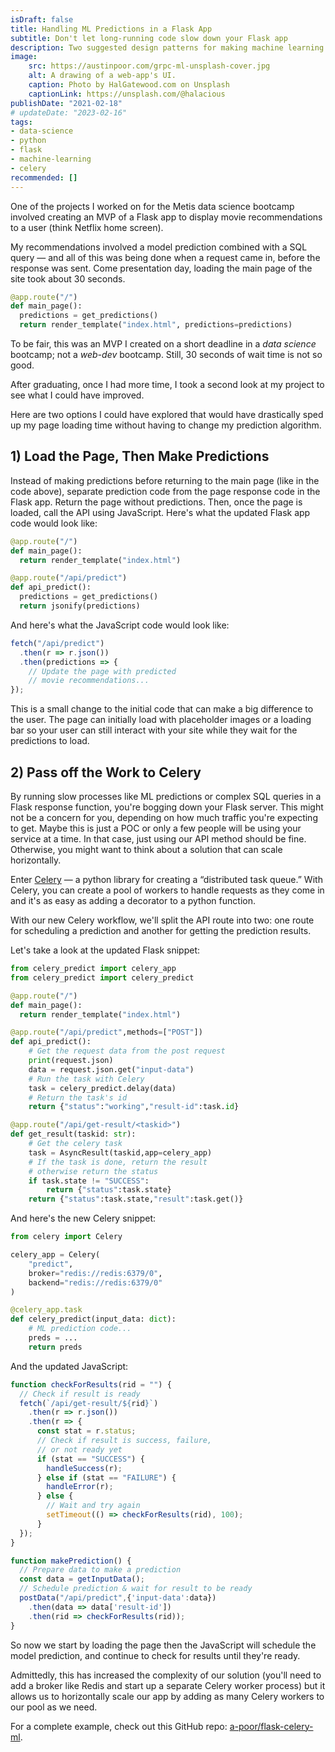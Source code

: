 ```yaml
---
isDraft: false
title: Handling ML Predictions in a Flask App
subtitle: Don't let long-running code slow down your Flask app
description: Two suggested design patterns for making machine learning predictions (or handling other long-running tasks) in Flask apps by adding API routes and Celery.
image:
    src: https://austinpoor.com/grpc-ml-unsplash-cover.jpg
    alt: A drawing of a web-app's UI.
    caption: Photo by HalGatewood.com on Unsplash
    captionLink: https://unsplash.com/@halacious
publishDate: "2021-02-18"
# updateDate: "2023-02-16"
tags:
- data-science
- python
- flask
- machine-learning
- celery
recommended: []
---
```


One of the projects I worked on for the Metis data science bootcamp involved creating an MVP of a Flask app to display movie recommendations to a user (think Netflix home screen).

My recommendations involved a model prediction combined with a SQL query — and all of this was being done when a request came in, before the response was sent. Come presentation day, loading the main page of the site took about 30 seconds.

```py
@app.route("/")
def main_page():
  predictions = get_predictions()
  return render_template("index.html", predictions=predictions) 
```

To be fair, this was an MVP I created on a short deadline in a _data science_ bootcamp; not a _web-dev_ bootcamp. Still, 30 seconds of wait time is not so good.

After graduating, once I had more time, I took a second look at my project to see what I could have improved.

Here are two options I could have explored that would have drastically sped up my page loading time without having to change my prediction algorithm.

## 1) Load the Page, Then Make Predictions

Instead of making predictions before returning to the main page (like in the code above), separate prediction code from the page response code in the Flask app. Return the page without predictions. Then, once the page is loaded, call the API using JavaScript. Here's what the updated Flask app code would look like:

```py
@app.route("/")
def main_page():
  return render_template("index.html")

@app.route("/api/predict")
def api_predict():
  predictions = get_predictions()
  return jsonify(predictions)
```

And here's what the JavaScript code would look like:

```js
fetch("/api/predict")
  .then(r => r.json())
  .then(predictions => {
    // Update the page with predicted
    // movie recommendations...
});
```

This is a small change to the initial code that can make a big difference to the user. The page can initially load with placeholder images or a loading bar so your user can still interact with your site while they wait for the predictions to load.

## 2) Pass off the Work to Celery

By running slow processes like ML predictions or complex SQL queries in a Flask response function, you're bogging down your Flask server. This might not be a concern for you, depending on how much traffic you're expecting to get. Maybe this is just a POC or only a few people will be using your service at a time. In that case, just using our API method should be fine. Otherwise, you might want to think about a solution that can scale horizontally.

Enter [Celery](https://docs.celeryproject.org/en/stable) — a python library for creating a “distributed task queue.” With Celery, you can create a pool of workers to handle requests as they come in and it's as easy as adding a decorator to a python function.

With our new Celery workflow, we'll split the API route into two: one route for scheduling a prediction and another for getting the prediction results.

Let's take a look at the updated Flask snippet:

```py
from celery_predict import celery_app
from celery_predict import celery_predict

@app.route("/")
def main_page():
  return render_template("index.html")

@app.route("/api/predict",methods=["POST"])
def api_predict():
    # Get the request data from the post request
    print(request.json)
    data = request.json.get("input-data")
    # Run the task with Celery
    task = celery_predict.delay(data)
    # Return the task's id
    return {"status":"working","result-id":task.id}

@app.route("/api/get-result/<taskid>")
def get_result(taskid: str):
    # Get the celery task
    task = AsyncResult(taskid,app=celery_app)
    # If the task is done, return the result
    # otherwise return the status
    if task.state != "SUCCESS":
        return {"status":task.state}
    return {"status":task.state,"result":task.get()} 
```

And here's the new Celery snippet:

```py
from celery import Celery

celery_app = Celery(
    "predict",
    broker="redis://redis:6379/0",
    backend="redis://redis:6379/0"
)

@celery_app.task
def celery_predict(input_data: dict):
    # ML prediction code...
    preds = ...
    return preds
```

And the updated JavaScript:

```js
function checkForResults(rid = "") {
  // Check if result is ready
  fetch(`/api/get-result/${rid}`)
    .then(r => r.json())
    .then(r => {
      const stat = r.status;
      // Check if result is success, failure,
      // or not ready yet
      if (stat == "SUCCESS") {
        handleSuccess(r);
      } else if (stat == "FAILURE") {
        handleError(r);
      } else {
        // Wait and try again
        setTimeout(() => checkForResults(rid), 100);
      }
  });
}

function makePrediction() {
  // Prepare data to make a prediction
  const data = getInputData();
  // Schedule prediction & wait for result to be ready
  postData("/api/predict",{'input-data':data})
    .then(data => data['result-id'])
    .then(rid => checkForResults(rid));	
}
```

So now we start by loading the page then the JavaScript will schedule the model prediction, and continue to check for results until they're ready.

Admittedly, this has increased the complexity of our solution (you'll need to add a broker like Redis and start up a separate Celery worker process) but it allows us to horizontally scale our app by adding as many Celery workers to our pool as we need.

For a complete example, check out this GitHub repo: [a-poor/flask-celery-ml](https://github.com/a-poor/flask-celery-ml).

